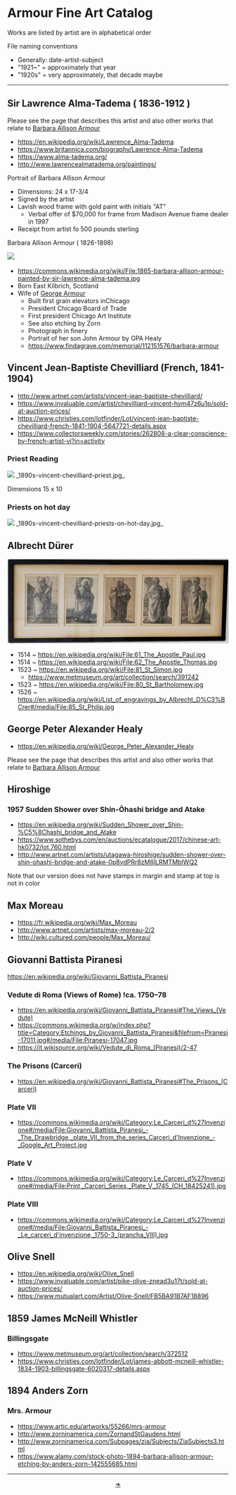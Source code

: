 # Armour Fine Art Catalog

Works are listed by artist are in alphabetical order

File naming conventions

* Generally: date-artist-subject
* "1921~" = approximately that year
* "1920s" = very approximately, that decade maybe

***

## Sir Lawrence Alma-Tadema ( 1836-1912 )

Please see the page that describes this artist and also other works that relate to [Barbara Allison Armour]( https://evereverland.github.io/#everlandings/theo-armour/barbara-allison-armour/README.md )

* https://en.wikipedia.org/wiki/Lawrence_Alma-Tadema
* https://www.britannica.com/biography/Lawrence-Alma-Tadema
* https://www.alma-tadema.org/
* http://www.lawrencealmatadema.org/paintings/


Portrait of Barbara Allison Armour

* Dimensions: 24 x 17-3/4
* Signed by the artist
* Lavish wood frame with gold paint with initials "AT"
	* Verbal offer of $70,000 for frame from Madison Avenue frame dealer in 1997
* Receipt from artist fo 500 pounds sterling

Barbara Allison Armour ( 1826-1898)

![]( https://upload.wikimedia.org/wikipedia/commons/thumb/6/6b/1865-barbara-allison-armour-painted-by-sir-lawrence-alma-tadema.jpg/664px-1865-barbara-allison-armour-painted-by-sir-lawrence-alma-tadema.jpg )

* https://commons.wikimedia.org/wiki/File:1865-barbara-allison-armour-painted-by-sir-lawrence-alma-tadema.jpg
* Born East Kilbrich, Scotland
* Wife of [George Armour]( https://en.wikipedia.org/wiki/George_Armour )
	* Built first grain elevators inChicago
	* President Chicago Board of Trade
	* First president Chicago Art Institute
	* See also etching by Zorn
	* Photograph in finery
	* Portrait of her son John Armour by GPA Healy
	* https://www.findagrave.com/memorial/112151576/barbara-armour


## Vincent Jean-Baptiste Chevilliard (French, 1841-1904)

* http://www.artnet.com/artists/vincent-jean-baptiste-chevilliard/
* https://www.invaluable.com/artist/chevilliard-vincent-hym47z6u1p/sold-at-auction-prices/
* https://www.christies.com/lotfinder/Lot/vincent-jean-baptiste-chevilliard-french-1841-1904-5647721-details.aspx
* https://www.collectorsweekly.com/stories/262808-a-clear-conscience-by-french-artist-vi?in=activity


### Priest Reading

<img src="https://evereverland.github.io/everlandings/theo-armour/armour-fine-art/1890s-vincent-chevilliard-priest.jpg" width=300 >
_1890s-vincent-chevilliard-priest.jpg_

Dimensions 15 x 10

### Priests on hot day

<img src="https://evereverland.github.io/everlandings/theo-armour/armour-fine-art/1890s-vincent-chevilliard-priests-on-hot-day.jpg" width=300 >
_1890s-vincent-chevilliard-priests-on-hot-day.jpg_




## Albrecht Dürer

![]( 1514-albrecht-durer-five-saints.jpg )

* 1514 ~ https://en.wikipedia.org/wiki/File:61_The_Apostle_Paul.jpg
* 1514 ~ https://en.wikipedia.org/wiki/File:62_The_Apostle_Thomas.jpg
* 1523 ~ https://en.wikipedia.org/wiki/File:81_St_Simon.jpg
	* https://www.metmuseum.org/art/collection/search/391242
* 1523 ~ https://en.wikipedia.org/wiki/File:80_St_Bartholomew.jpg
* 1526 ~ https://en.wikipedia.org/wiki/List_of_engravings_by_Albrecht_D%C3%BCrer#/media/File:85_St_Philip.jpg


## George Peter Alexander Healy

* https://en.wikipedia.org/wiki/George_Peter_Alexander_Healy

Please see the page that describes this artist and also other works that relate to [Barbara Allison Armour]( https://evereverland.github.io/#everlandings/theo-armour/barbara-allison-armour/README.md )




## Hiroshige

### 1957 Sudden Shower over Shin-Ōhashi bridge and Atake

* https://en.wikipedia.org/wiki/Sudden_Shower_over_Shin-%C5%8Chashi_bridge_and_Atake
* https://www.sothebys.com/en/auctions/ecatalogue/2017/chinese-art-hk0732/lot.760.html
* http://www.artnet.com/artists/utagawa-hiroshige/sudden-shower-over-shin-ohashi-bridge-and-atake-0p8vdPRr8zM6lLRMTMbIWQ2

Note that our version does not have stamps in margin and stamp at top is not in color


## Max Moreau

* https://fr.wikipedia.org/wiki/Max_Moreau
* http://www.artnet.com/artists/max-moreau-2/2
* http://wiki.cultured.com/people/Max_Moreau/


## Giovanni Battista Piranesi

https://en.wikipedia.org/wiki/Giovanni_Battista_Piranesi


### Vedute di Roma (Views of Rome) !ca. 1750–78

* https://en.wikipedia.org/wiki/Giovanni_Battista_Piranesi#The_Views_(Vedute)
* https://commons.wikimedia.org/w/index.php?title=Category:Etchings_by_Giovanni_Battista_Piranesi&filefrom=Piranesi-17011.jpg#/media/File:Piranesi-17047.jpg
* https://it.wikisource.org/wiki/Vedute_di_Roma_(Piranesi)/2-47


### The Prisons (Carceri)

* https://en.wikipedia.org/wiki/Giovanni_Battista_Piranesi#The_Prisons_(Carceri)


### Plate VII

* https://commons.wikimedia.org/wiki/Category:Le_Carceri_d%27Invenzione#/media/File:Giovanni_Battista_Piranesi_-_The_Drawbridge,_plate_VII_from_the_series_Carceri_d'Invenzione_-_Google_Art_Project.jpg

### Plate V

* https://commons.wikimedia.org/wiki/Category:Le_Carceri_d%27Invenzione#/media/File:Print,_Carceri_Series,_Plate_V,_1745_(CH_18425241).jpg

### Plate VIII

* https://commons.wikimedia.org/wiki/Category:Le_Carceri_d%27Invenzione#/media/File:Giovanni_Battista_Piranesi_-_Le_carceri_d'invenzione,_1750-3_(prancha_VIII).jpg


## Olive Snell

* https://en.wikipedia.org/wiki/Olive_Snell
* https://www.invaluable.com/artist/pike-olive-znead3u17t/sold-at-auction-prices/
* https://www.mutualart.com/Artist/Olive-Snell/FB5BA91B7AF18896




## 1859 James McNeill Whistler

### Billingsgate

* https://www.metmuseum.org/art/collection/search/372512
* https://www.christies.com/lotfinder/Lot/james-abbott-mcneill-whistler-1834-1903-billingsgate-6020317-details.aspx


## 1894 Anders Zorn

### Mrs. Armour

* https://www.artic.edu/artworks/55266/mrs-armour
* http://www.zorninamerica.com/ZornandStGaudens.html
* http://www.zorninamerica.com/Subpages/zia/Subjects/ZiaSubjects3.html
* https://www.alamy.com/stock-photo-1894-barbara-allison-armour-etching-by-anders-zorn-142555685.html

***

<center title="You have reached the end of the line" ><a title="Return to top" href="javascript:window.scrollTo(0,0);" class=aDingbat > ❧ </a></center
